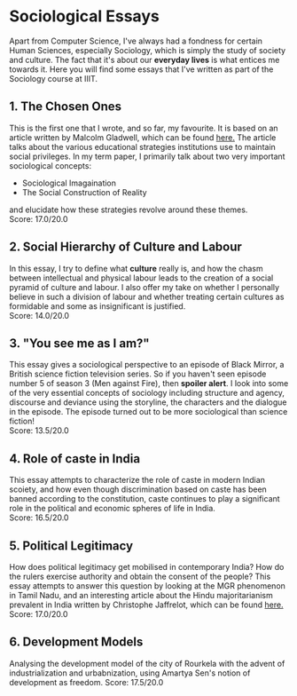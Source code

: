 # Sociological Essays

Apart from Computer Science, I've always had a fondness for certain Human Sciences, especially Sociology, which is simply the study of society and culture.
The fact that it's about our **everyday lives** is what entices me towards it. Here you will find some essays that I've written as part of the Sociology course at IIIT. 

## 1. The Chosen Ones
This is the first one that I wrote, and so far, my favourite. It is based on an article written by Malcolm Gladwell, which can be found [here.](https://www.newyorker.com/magazine/2005/10/10/getting-in)
The article talks about the various educational strategies institutions use to maintain social privileges. In my term paper, I primarily talk about two very important sociological concepts:
* Sociological Imagaination 
* The Social Construction of Reality 

and elucidate how these strategies revolve around these themes. \
Score: 17.0/20.0 

## 2. Social Hierarchy of Culture and Labour
In this essay, I try to define what **culture** really is, and how the chasm between intellectual and physical labour leads to the creation of a social pyramid of culture and labour.  I also offer my take on whether I personally believe in such a division of labour and whether treating certain cultures as formidable and some as insignificant is justified. \
Score: 14.0/20.0

## 3. "You see me as I am?"

This essay gives a sociological perspective to an episode of Black Mirror, a British science fiction television series. So if you haven't seen episode number 5 of season 3 (Men against Fire), then **spoiler alert**. I look into some of the very essential concepts of sociology including structure and agency, discourse and deviance using the storyline, the characters and the dialogue in the episode. The episode turned out to be more sociological than science fiction! \
Score: 13.5/20.0

## 4. Role of caste in India

This essay attempts to characterize the role of caste in modern Indian scoiety, and how even though discrimination based on caste has been banned according to the constitution, caste continues to play a significant role in the political and economic spheres of life in India. \
Score: 16.5/20.0

## 5. Political Legitimacy

How does political legitimacy get mobilised in contemporary India? How do the rulers exercise authority and obtain the consent of the people? This essay attempts to answer this question by looking at the MGR phenomenon in Tamil Nadu, and an interesting article about the Hindu majoritarianism prevalent in India written by Christophe Jaffrelot, which can be found [here.](https://indianexpress.com/article/opinion/columns/hindu-rashtra-de-facto-bjp-rss-gau-rakshak-mob-lynching-5301083/) \
Score: 17.0/20.0

## 6. Development Models
Analysing the development model of the city of Rourkela with the advent of industrialization and urbabnization, using Amartya Sen's notion of development as freedom. 
Score: 17.5/20.0
